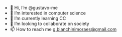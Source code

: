 - 👋 Hi, I’m @gustavo-me
- 👀 I’m interested in computer science
- 🌱 I’m currently learning CC
- 💞️ I’m looking to collaborate on society
- 📫 How to reach me g.bianchinimoraes@gmail.com 

<!---
gustavo-me/gustavo-me is a ✨ special ✨ repository because its `README.md` (this file) appears on your GitHub profile.
You can click the Preview link to take a look at your changes.
--->
